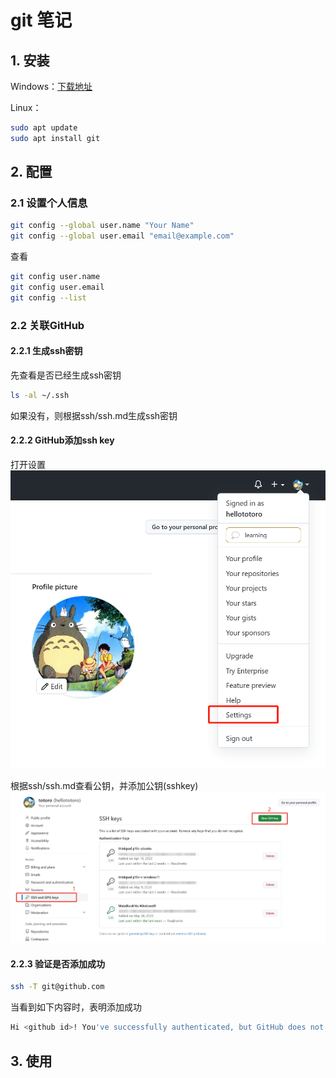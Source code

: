# git 笔记

## 1. 安装

Windows：[下载地址](https://git-scm.com/downloads)

Linux：

```bash
sudo apt update
sudo apt install git
```

## 2. 配置

### 2.1 设置个人信息

```bash
git config --global user.name "Your Name"
git config --global user.email "email@example.com"
```

查看

```bash
git config user.name
git config user.email
git config --list
```

### 2.2 关联GitHub

#### 2.2.1 生成ssh密钥

先查看是否已经生成ssh密钥

```bash
ls -al ~/.ssh
```

如果没有，则根据ssh/ssh.md生成ssh密钥

#### 2.2.2 GitHub添加ssh key

打开设置
![打开设置](./resource/open_setting.png)

根据ssh/ssh.md查看公钥，并添加公钥(sshkey)
![添加ssh key](./resource/add_ssh_key.png)

#### 2.2.3 验证是否添加成功

```bash
ssh -T git@github.com
```

当看到如下内容时，表明添加成功

```bash
Hi <github id>! You've successfully authenticated, but GitHub does not provide shell access.
```

## 3. 使用
